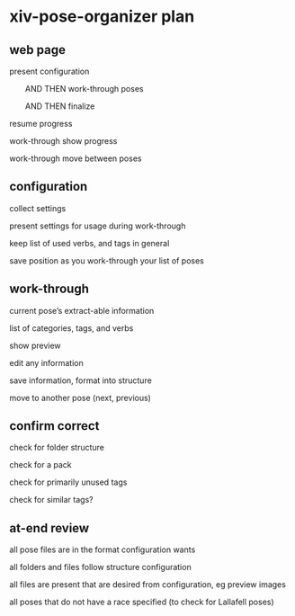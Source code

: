 # xiv-pose-organizer plan

## web page

present configuration

  AND THEN work-through poses

  AND THEN finalize

resume progress

work-through show progress

work-through move between poses

## configuration

collect settings

present settings for usage during work-through

keep list of used verbs, and tags in general

save position as you work-through your list of poses

## work-through

current pose’s extract-able information

list of categories, tags, and verbs

show preview

edit any information

save information, format into structure

move to another pose (next, previous)

## confirm correct

check for folder structure

check for a pack

check for primarily unused tags

check for similar tags?

## at-end review

all pose files are in the format configuration wants

all folders and files follow structure configuration

all files are present that are desired from configuration, eg preview images

all poses that do not have a race specified (to check for Lallafell poses)

  
